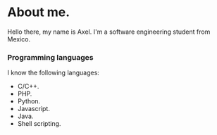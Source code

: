 # About me.
Hello there, my name is Axel. I'm a software engineering student from Mexico.
### Programming languages
I know the following languages:
* C/C++.
* PHP.
* Python.
* Javascript.
* Java.
* Shell scripting.
